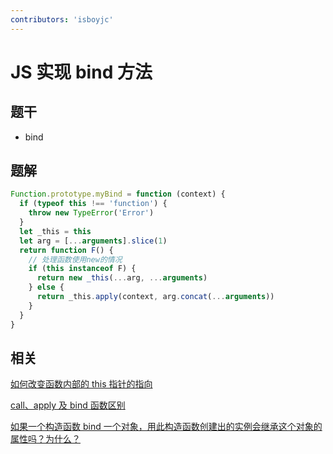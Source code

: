 ```yaml
---
contributors: 'isboyjc'
---
```


# JS 实现 bind 方法


## 题干

- bind



## 题解

<!-- ::: details 点我查看题解 -->

```js
Function.prototype.myBind = function (context) {
  if (typeof this !== 'function') {
    throw new TypeError('Error')
  }
  let _this = this
  let arg = [...arguments].slice(1)
  return function F() {
    // 处理函数使用new的情况
    if (this instanceof F) {
      return new _this(...arg, ...arguments)
    } else {
      return _this.apply(context, arg.concat(...arguments))
    }
  }
}
```

<!-- ::: -->

## 相关

[如何改变函数内部的 this 指针的指向](../core/080this/080020_update_function_this.md)

[call、apply 及 bind 函数区别](../core/080this/080030_call_apply_bind.md)

[如果一个构造函数 bind 一个对象，用此构造函数创建出的实例会继承这个对象的属性吗？为什么？](../core/090prototype/090030_constructor_bind_and_inherit.md)
